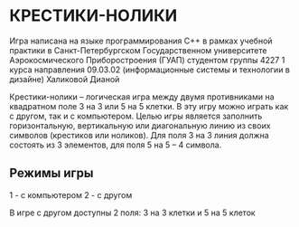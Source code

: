 # КРЕСТИКИ-НОЛИКИ

Игра написана на языке программирования С++ в рамках учебной практики в Санкт-Петербургском Государственном университете Аэрокосмического Приборостроения (ГУАП) студентом группы 4227
1 курса направления 09.03.02 (информационные системы и технологии в дизайне) Халиковой Дианой

Крестики-нолики – логическая игра между двумя противниками на квадратном поле 3 на 3 или 5 на 5 клетки.  В эту игру можно играть как с другом, так и с компьютером. Целью игры является заполнить горизонтальную, вертикальную или диагональную линию из своих символов (крестиков или ноликов). Для поля 3 на 3 линия должна состоять из 3 элементов, для поля 5 на 5 – 4 символа.

## Режимы игры
1 - с компьютером
2 - с другом

В игре с другом доступны 2 поля: 3 на 3 клетки и 5 на 5 клеток
